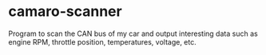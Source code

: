 camaro-scanner
==============

Program to scan the CAN bus of my car and output interesting data such as engine RPM, throttle position, temperatures, voltage, etc.
